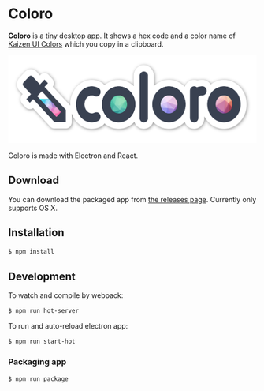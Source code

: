 # Coloro

**Coloro** is a tiny desktop app. It shows a hex code and a color name of [Kaizen UI Colors](https://github.com/kaizenplatform/kaizen-ui-colors) which you copy in a clipboard.

![Coloro](logo.png)

Coloro is made with Electron and React.

## Download

You can download the packaged app from [the releases page](https://github.com/kaizenplatform/coloro/releases). Currently only supports OS X.

## Installation

```bash
$ npm install
```

## Development

To watch and compile by webpack:

```bash
$ npm run hot-server
```

To run and auto-reload electron app:

```bash
$ npm run start-hot
```

### Packaging app

```bash
$ npm run package
```
